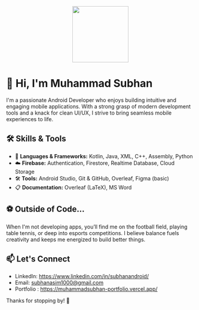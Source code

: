 <div align="center">
  <img height="150" src="https://media.giphy.com/media/M9gbBd9nbDrOTu1Mqx/giphy.gif"  />
</div>

# 👋 Hi, I'm Muhammad Subhan

I'm a passionate Android Developer who enjoys building intuitive and engaging mobile applications. With a strong grasp of modern development tools and a knack for clean UI/UX, I strive to bring seamless mobile experiences to life.

## 🛠️ Skills & Tools

- 📱 **Languages & Frameworks:** Kotlin, Java, XML, C++, Assembly, Python
- ☁️ **Firebase:** Authentication, Firestore, Realtime Database, Cloud Storage
- 🛠️ **Tools:** Android Studio, Git & GitHub, Overleaf, Figma (basic)
- 📋 **Documentation:** Overleaf (LaTeX), MS Word

## ⚽ Outside of Code...

When I'm not developing apps, you’ll find me on the football field, playing table tennis, or deep into esports competitions. I believe balance fuels creativity and keeps me energized to build better things.

## 📫 Let's Connect

- LinkedIn: https://www.linkedin.com/in/subhanandroid/
- Email: subhanasim1000@gmail.com
- Portfolio : https://muhammadsubhan-portfolio.vercel.app/

Thanks for stopping by! 🚀

